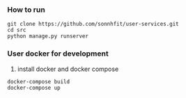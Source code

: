 ### How to run 
```
git clone https://github.com/sonnhfit/user-services.git
cd src
python manage.py runserver 
```

### User docker for development 

1. install docker and docker compose 
```
docker-compose build 
docker-compose up
```